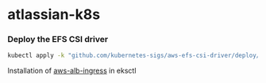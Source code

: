 # atlassian-k8s

### Deploy the EFS CSI driver

```sh
kubectl apply -k "github.com/kubernetes-sigs/aws-efs-csi-driver/deploy/kubernetes/overlays/stable/?ref=master"
```
Installation of [aws-alb-ingress](https://docs.aws.amazon.com/eks/latest/userguide/alb-ingress.html#w243aac23b7c17c10b3b1) in eksctl

